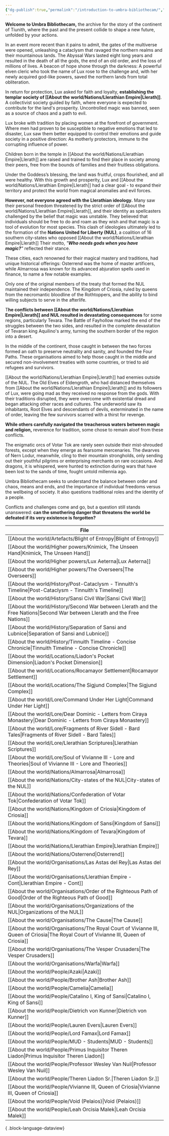 ```yaml
---
{"dg-publish":true,"permalink":"/introduction-to-umbra-bibliothecam/","tags":["gardenEntry"]}
---
```


**Welcome to Umbra Bibliothecam,** the archive for the story of the continent of Tiunith, where the past and the present collide to shape a new future, unfolded by your actions.
  
In an event more recent than it pains to admit, the gates of the multiverse were opened, unleashing a cataclysm that ravaged the northern realms and their mountainous lands. The Abyssal Wars lasted eight long years and resulted in the death of all the gods, the end of an old order, and the loss of millions of lives. A beacon of hope shone through the darkness: A powerful elven cleric who took the name of Lux rose to the challenge and, with her newly acquired god-like powers, saved the northern lands from total obliteration.

In return for protection, Lux asked for faith and loyalty, **establishing the templar society of [[About the world/Nations/Llerathian Empire\|Llerath]]**. A collectivist society guided by faith, where everyone is expected to contribute for the land's prosperity. Uncontrolled magic was banned, seen as a source of chaos and a path to evil.

Lux broke with tradition by placing women at the forefront of government. Where men had proven to be susceptible to negative emotions that led to disaster, Lux saw them better equipped to control their emotions and guide society in a positive direction: As motherly protectors, immune to the corrupting influence of power.

Children born in the temple in [[About the world/Nations/Llerathian Empire\|Llerath]] are raised and trained to find their place in society among their peers, free from the bounds of families and their fruitless obligations.

Under the Goddess’s blessing, the land was fruitful, crops flourished, and all were healthy. With this growth and prosperity, Lux and [[About the world/Nations/Llerathian Empire\|Llerath]] had a clear goal - to expand their territory and protect the world from magical anomalies and evil forces.

**However, not everyone agreed with the Llerathian ideology.** Many saw their personal freedom threatened by the strict order of [[About the world/Nations/Llerathian Empire\|Llerath]], and their identity as spellcasters challenged by the belief that magic was unstable. They believed that individuals should be free to do and roam as they wish and that magic is a tool of evolution for most species. This clash of ideologies ultimately led to the formation of the **Nations United for Liberty (NUL)**, a coalition of 16 southern city-states who opposed [[About the world/Nations/Llerathian Empire\|Llerath]] Their motto, _"__Who needs gods when you have magic?__"_ reflected their stance.

These cities, each renowned for their magical mastery and traditions, had unique historical offerings: Osterrend was the home of master artificers, while Almarrosa was known for its advanced abjuration spells used in finance, to name a few notable examples.

Only one of the original members of the treaty that formed the NUL maintained their independence. The Kingdom of Criosia, ruled by queens from the necromantic bloodline of the Rothtoppers, and the ability to bind willing subjects to serve in the afterlife.

T**he conflicts between [[About the world/Nations/Llerathian Empire\|Llerath]] and NUL resulted in devastating consequences** for some regions, particularly Tevara. The Battle of Fayhollow marked the end of the struggles between the two sides, and resulted in the complete devastation of Tevaran king Aquilino's army, turning the southern border of the region into a desert.

In the middle of the continent, those caught in between the two forces formed an oath to preserve neutrality and sanity, and founded the Four Paths. These organisations aimed to help those caught in the middle and secured non-involvement treaties with some countries, or tried to aid refugees and survivors.

[[About the world/Nations/Llerathian Empire\|Llerath]] had enemies outside of the NUL. The Old Elves of Eldengroth, who had distanced themselves from [[About the world/Nations/Llerathian Empire\|Llerath]] and its followers of Lux, were going mad as they received no response from the gods. With their traditions disrupted, they were overcome with existential dread and began attacking other races and cultures. The underworld saw its inhabitants, Root Elves and descendants of devils, exterminated in the name of order, leaving the few survivors scarred with a thirst for revenge.

**While others carefully navigated the treacherous waters between magic and religion,** reverence for tradition, some chose to remain aloof from these conflicts.

The enigmatic orcs of Votar Tok are rarely seen outside their mist-shrouded forests, except when they emerge as fearsome mercenaries. The dwarves of Nern Lodur, meanwhile, cling to their mountain strongholds, only sending out their youthful pilgrims or enterprising merchants on rare occasions. And dragons, it is whispered, were hunted to extinction during wars that have been lost to the sands of time, fought untold millennia ago.

Umbra Bibliothecam seeks to understand the balance between order and chaos, means and ends, and the importance of individual freedoms versus the wellbeing of society. It also questions traditional roles and the identity of a people.

Conflicts and challenges come and go, but a question still stands unanswered: **can the smothering danger that threatens the world be defeated if its very existence is forgotten?**

| File                                                                                                                                      |
| ----------------------------------------------------------------------------------------------------------------------------------------- |
| [[About the world/Artefacts/Blight of Entropy\|Blight of Entropy]]                                                                     |
| [[About the world/Higher powers/Knimick, The Unseen Hand\|Knimick, The Unseen Hand]]                                                   |
| [[About the world/Higher powers/Lux Aeterna\|Lux Aeterna]]                                                                             |
| [[About the world/Higher powers/The Overseers\|The Overseers]]                                                                         |
| [[About the world/History/Post-Cataclysm - Tinnuith's Timeline\|Post-Cataclysm - Tinnuith's Timeline]]                                 |
| [[About the world/History/Sansi Civil War\|Sansi Civil War]]                                                                           |
| [[About the world/History/Second War between Llerath and the Free Nations\|Second War between Llerath and the Free Nations]]           |
| [[About the world/History/Separation of Sansi and Lubnice\|Separation of Sansi and Lubnice]]                                           |
| [[About the world/History/Tinnuith Timeline - Concise Chronicle\|Tinnuith Timeline - Concise Chronicle]]                               |
| [[About the world/Locations/Liadon's Pocket Dimension\|Liadon's Pocket Dimension]]                                                     |
| [[About the world/Locations/Rocamayor Settlement\|Rocamayor Settlement]]                                                               |
| [[About the world/Locations/The Sigjund Complex\|The Sigjund Complex]]                                                                 |
| [[About the world/Lore/Command Under Her Light\|Command Under Her Light]]                                                              |
| [[About the world/Lore/Dear Dominic - Letters from Ciraya Monastery\|Dear Dominic - Letters from Ciraya Monastery]]                    |
| [[About the world/Lore/Fragments of River Sidell - Bard Tales\|Fragments of River Sidell - Bard Tales]]                                |
| [[About the world/Lore/Llerathian Scriptures\|Llerathian Scriptures]]                                                                  |
| [[About the world/Lore/Soul of Vivianne III - Lore and Theories\|Soul of Vivianne III - Lore and Theories]]                            |
| [[About the world/Nations/Almarrosa\|Almarrosa]]                                                                                       |
| [[About the world/Nations/City-states of the NUL\|City-states of the NUL]]                                                             |
| [[About the world/Nations/Confederation of Votar Tok\|Confederation of Votar Tok]]                                                     |
| [[About the world/Nations/Kingdom of Criosia\|Kingdom of Criosia]]                                                                     |
| [[About the world/Nations/Kingdom of Sansi\|Kingdom of Sansi]]                                                                         |
| [[About the world/Nations/Kingdom of Tevara\|Kingdom of Tevara]]                                                                       |
| [[About the world/Nations/Llerathian Empire\|Llerathian Empire]]                                                                       |
| [[About the world/Nations/Osterrend\|Osterrend]]                                                                                       |
| [[About the world/Organisations/Las Astas del Rey\|Las Astas del Rey]]                                                                 |
| [[About the world/Organisations/Llerathian Empire - Cont\|Llerathian Empire - Cont]]                                                   |
| [[About the world/Organisations/Order of the Righteous Path of Good\|Order of the Righteous Path of Good]]                             |
| [[About the world/Organisations/Organizations of the NUL\|Organizations of the NUL]]                                                   |
| [[About the world/Organisations/The Cause\|The Cause]]                                                                                 |
| [[About the world/Organisations/The Royal Court of Vivianne III, Queen of Criosia\|The Royal Court of Vivianne III, Queen of Criosia]] |
| [[About the world/Organisations/The Vesper Crusaders\|The Vesper Crusaders]]                                                           |
| [[About the world/Organisations/Warfa\|Warfa]]                                                                                         |
| [[About the world/People/Azaki\|Azaki]]                                                                                                |
| [[About the world/People/Brother Ash\|Brother Ash]]                                                                                    |
| [[About the world/People/Camelia\|Camelia]]                                                                                            |
| [[About the world/People/Catalino I, King of Sansi\|Catalino I, King of Sansi]]                                                        |
| [[About the world/People/Dietrich von Kunner\|Dietrich von Kunner]]                                                                    |
| [[About the world/People/Lauren Evers\|Lauren Evers]]                                                                                  |
| [[About the world/People/Lord Famax\|Lord Famax]]                                                                                      |
| [[About the world/People/MUD - Students\|MUD - Students]]                                                                              |
| [[About the world/People/Primus Inquisitor Theren Liadon\|Primus Inquisitor Theren Liadon]]                                            |
| [[About the world/People/Professor Wesley Van Nuil\|Professor Wesley Van Nuil]]                                                        |
| [[About the world/People/Theren Liadon Sr.\|Theren Liadon Sr.]]                                                                        |
| [[About the world/People/Vivianne III, Queen of Criosia\|Vivianne III, Queen of Criosia]]                                              |
| [[About the world/People/Void (Pelaios)\|Void (Pelaios)]]                                                                              |
| [[About the world/People/Leah Orcisia Malek\|Leah Orcisia Malek]]                                                                      |

{ .block-language-dataview}

